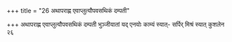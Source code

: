 +++
title = "26 अथापराह्ण एवाप्लुत्यौपवसथिकं दम्पती"

+++
अथापराह्ण एवाप्लुत्यौपवसथिकं दम्पती भुञ्जीयातां यद् एनयोः काम्यं स्यात्- सर्पिर् मिश्रं स्यात् कुशलेन २६